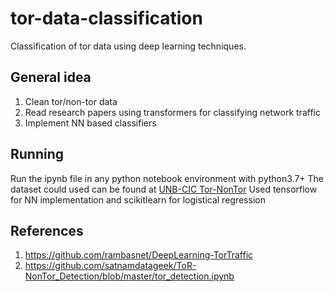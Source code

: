 # tor-data-classification
Classification of tor data using deep learning techniques.


## General idea

1. Clean tor/non-tor data
2. Read research papers using transformers for classifying network traffic
3. Implement NN based classifiers


## Running

Run the ipynb file in any python notebook environment with python3.7+
The dataset could used can be found at <a href='https://www.unb.ca/cic/datasets/tor.html'>UNB-CIC Tor-NonTor</a>
Used tensorflow for NN implementation and scikitlearn for logistical regression


## References
1. <a href='https://github.com/rambasnet/DeepLearning-TorTraffic'>https://github.com/rambasnet/DeepLearning-TorTraffic</a>
2. <a href='https://github.com/satnamdatageek/ToR-NonTor_Detection/blob/master/tor_detection.ipynb'> https://github.com/satnamdatageek/ToR-NonTor_Detection/blob/master/tor_detection.ipynb </a>

